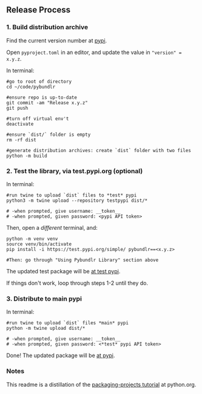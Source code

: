 
## Release Process

### 1. Build distribution archive

Find the current version number at [pypi](https://pypi.org/project/pybundlr/).

Open `pyproject.toml` in an editor, and update the value in `"version" = x.y.z`.

In terminal:

```console
#go to root of directory
cd ~/code/pybundlr

#ensure repo is up-to-date
git commit -am "Release x.y.z"
git push

#turn off virtual env't
deactivate

#ensure `dist/` folder is empty
rm -rf dist

#generate distribution archives: create `dist` folder with two files 
python -m build
```


### 2. Test the library, via test.pypi.org (optional)

In terminal:
```
#run twine to upload `dist` files to *test* pypi
python3 -m twine upload --repository testpypi dist/*

# -when prompted, give username: __token__
# -when prompted, given password: <pypi API token>
```

Then, open a _different_ terminal, and:
```console
python -m venv venv
source venv/bin/activate
pip install -i https://test.pypi.org/simple/ pybundlr==<x.y.z>

#Then: go through "Using Pybundlr Library" section above
```

The updated test package will be [at test pypi](https://test.pypi.org/project/pybundlr/).

If things don't work, loop through steps 1-2 until they do.

### 3. Distribute to main pypi

In terminal:
```console
#run twine to upload `dist` files *main* pypi
python -m twine upload dist/*

# -when prompted, give username: __token__
# -when prompted, given password: <*test* pypi API token>
```

Done! The updated package will be [at pypi](https://pypi.org/project/pybundlr/).

### Notes

This readme is a distillation of the [packaging-projects tutorial](https://packaging.python.org/en/latest/tutorials/packaging-projects/) at python.org.